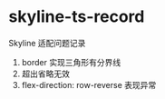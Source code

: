 # skyline-ts-record
Skyline 适配问题记录

1. border 实现三角形有分界线
2. 超出省略无效
3. flex-direction: row-reverse 表现异常
